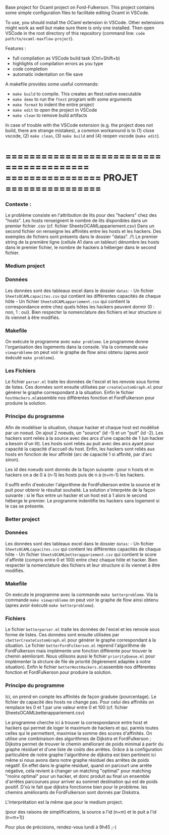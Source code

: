 Base project for Ocaml project on Ford-Fulkerson. This project contains some simple configuration files to facilitate editing Ocaml in VSCode.

To use, you should install the *OCaml* extension in VSCode. Other extensions might work as well but make sure there is only one installed.
Then open VSCode in the root directory of this repository (command line: `code path/to/ocaml-maxflow-project`).

Features :
 - full compilation as VSCode build task (Ctrl+Shift+b)
 - highlights of compilation errors as you type
 - code completion
 - automatic indentation on file save


A makefile provides some useful commands:
 - `make build` to compile. This creates an ftest.native executable
 - `make demo` to run the `ftest` program with some arguments
 - `make format` to indent the entire project
 - `make edit` to open the project in VSCode
 - `make clean` to remove build artifacts

In case of trouble with the VSCode extension (e.g. the project does not build, there are strange mistakes), a common workaround is to (1) close vscode, (2) `make clean`, (3) `make build` and (4) reopen vscode (`make edit`).

========================================
================ PROJET ================
========================================

### Contexte :
Le problème consiste en l'attribution de lits pour des "hackers" chez des "hosts".
Les hosts renseignent le nombre de lits disponibles dans un premier fichier .csv
(cf. fichier SheetsOCAMLappariement.csv)
Dans un second fichier on renseigne les affinités entre les hosts et les hackers.
Des exemples de fichiers sont présents dans le dossier "datas".
/!\ Le premier string de la première ligne (cellule A1 dans un tableur) dénombre les hosts dans le premier fichier,
le nombre de hackers à héberger dans le second fichier.

### Medium project

   ### Données 

Les données sont des tableaux excel dans le dossier `datas`:
    - Un fichier `SheetsOCAMLcapacites.csv` qui contient les différentes capacités de chaque hôte
    - Un fichier `SheetsOCAMLappariement.csv` qui contient la correspondance entre chez quels hôtes les hackers peuvent dormir (0 : non, 1 : oui).
Bien respecter la nomenclature des fichiers et leur structure si ils viennet à être modifiés.

   ### Makefile 

On exécute le programme avec `make probleme`.
Le programme donne l'organisation des logements dans la console.
Via la commande `make viewprobleme` on peut voir le graphe de flow ainsi obtenu (apres avoir éxécuté `make probleme`).

   ### Les Fichiers 

Le fichier `parser.ml` traite les données de l'excel et les renvoie sous forme de listes. 
Ces données sont ensuite utilisées par `createCustomGraph.ml` pour générer le graphe correspondant à la situation.
Enfin le fichier `hostHackers.ml`assemble nos différentes fonction et FordFulkerson pour produire la solution.

   ### Principe du programme

Afin de modéliser la situation, chaque hacker et chaque host est modélisé par un noeud.
On ajout 2 noeuds, un "source" (id -1) et un "puit" (id -2).
Les hackers sont reliés à la source avec des arcs d'une capacité de 1 (un hacker a besoin d'un lit).
Les hosts sont reliés au puit avec des arcs ayant pour capacité la capacité d'accueil du host.
Enfin, les hackers sont reliés aux hosts en fonction de leur affinité (arc de capacité 1 si affinité, par d'arc sinon).

Les id des noeuds sont donnés de la façon suivante : pour n hosts et m hackers on a
de 0 à (n-1) les hosts puis de n à (n+m-1) les hackers.

Il suffit enfin d'exécuter l'algorithme de FordFulkerson entre la source et le puit pour obtenir le résultat souhaité.
La solution s'interprète de la façon suivante : si le flux entre un hacker et un host est à 1 alors le second héberge le premier.
Le programme indentifie les hackers sans logement si le cas se présente.

### Better project

   ### Données 

Les données sont des tableaux excel dans le dossier `datas`:
    - Un fichier `SheetsOCAMLcapacites.csv` qui contient les différentes capacités de chaque hôte
    - Un fichier `SheetsOCAMLbetterappariement.csv` qui contient le score d'affinité (compris entre 0 et 100) entre chez chaque hôte et hacker.
Bien respecter la nomenclature des fichiers et leur structure si ils viennet à être modifiés.

   ### Makefile 

On exécute le programme avec la commande `make betterprobleme`.
Via la commande `make viewprobleme` on peut voir le graphe de flow ainsi obtenu (apres avoir éxécuté `make betterprobleme`).

   ### Fichiers

Le fichier `betterparser.ml` traite les données de l'excel et les renvoie sous forme de listes. 
Ces données sont ensuite utilisées par `cbetterCreateCustomGraph.ml` pour générer le graphe correspondant à la situation.
Le fichier `betterFordFulkerson.ml` reprend l'algorithme de FordFulkerson mais implémente une fonction différente pour trouver le chemin aémliorant. Nous utilisons aussi le fichier `priorityQueue.ml` pour implémenter la strcture de file de priorité (lègèrement adaptée à notre situation).
Enfin le fichier `betterHostHackers.ml`assemble nos différentes fonction et FordFulkerson pour produire la solution.

   ### Principe du programme

Ici, on prend en compte les affinités de façon graduée (pourcentage).
Le fichier de capacité des hosts ne change pas. Pour celui des affinités on remplace les 0 et 1 par une valeur entre 0 et 100
(cf. fichier SheetsOCAMLbetterappariement.csv)

Le programme cherche ici à trouver la correspondance entre host et hackers qui permet de loger le maximum de hackers et qui, parmis toutes celles qui le permettent, maximise la somme des scores d'affinités.
On utilise une combinaison des algorithmes de Dijkstra et FordFulkerson ;
Dijkstra permet de trouver le chemin améliorant de poids minimal à partir du graphe résiduel et d'une liste de coûts des arrêtes.
Grâce à la configuration particulière de notre graphe l'algorithme de dijkstra est bien pertinent ici même si nous avons dans notre graphe résiduel des arrêtes de poids négatif.
En effet dans le graphe résiduel, quand on parcourt une arrête négative, cela revient à changer un matching "optimal" pour matching "moins optimal" pour un hacker, et donc produit au final un ensemble d'arrêtes parcourues pour arriver au sommet destination qui est de poids positif. D'où le fait que dijkstra fonctionne bien pour le problème.
les chemins améliorants de FordFulkerson sont donnés par Diskstra.

L'interprétation est la même que pour le medium project.

(pour des raisons de simplifications, la source a l'id (n+m) et le puit a l'id (n+m+1))

Pour plus de précisions, rendez-vous lundi à 9h45 ;-)